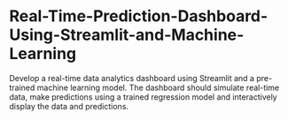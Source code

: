 # Real-Time-Prediction-Dashboard-Using-Streamlit-and-Machine-Learning
Develop a real-time data analytics dashboard using Streamlit and a pre-trained machine learning model. The dashboard should simulate real-time data, make predictions using a trained regression model and interactively display the data and predictions.
